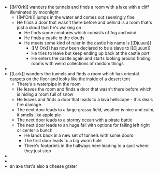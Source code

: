 - [[M'Ork]] wanders the tunnels and finds a room with a lake with a cliff illuminated by moonlight
	- [[M'Ork]] jumps in the water and comes out seemingly fine
	- He finds a door that wasn't there before and behind is a room that's just a cloud that he's walking on
		- He finds some creatures which consists of fog and wind
		- He finds a castle in the clouds
		- He meets some kind of ruler in the castle his name is [[Djuuun]]
			- [[M'Ork]] has now been declared to be a slave to [[Djuuun]]
			- He tries to leave but keep ending up back at the castle port
			- He enters the castle again and starts looking around finding rooms with weird collections of random things
-
- [[Lark]] wanders the tunnels and finds a room which has oriental carpets on the floor and looks like the inside of a desert tent
	- There's a waterpipe in the room
	- He leaves the room and finds a door that wasn't there before which is hiding a room full of snow
	- He leaves and finds a door that leads to a lava hellscape - this deals fire damage
	- The next door leads to a large grassy field, weather is nice and calm, it smells like apple pie
	- The next door leads to a stormy ocean with a pirate battle
	- The next door leads to an huge fall with options for falling left right or center a bunch
		- He lands back in a new set of tunnels with some doors
		- The first door leads to a big worm hole
		- There's footprints in the hallways here leading to a spot where they just stop
-
-
- an axe that's also a cheese grater
